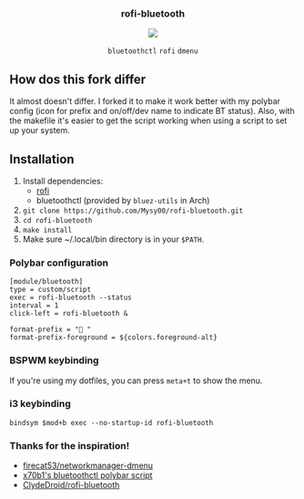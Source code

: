 <div align="center">
<h3>rofi-bluetooth</h3>
<img src="https://github.com/Mysy00/rofi-bluetooth/raw/master/.meta/menu.gif">

`bluetoothctl` `rofi` `dmenu`

</div>

## How dos this fork differ
It almost doesn't differ. I forked it to make it work better with my polybar config (icon for prefix and on/off/dev name to indicate BT status).
Also, with the makefile it's easier to get the script working when using a script to set up your system.

## Installation

1. Install dependencies:
   - [rofi](https://github.com/davatorium/rofi)
   - bluetoothctl (provided by `bluez-utils` in Arch)
2. `git clone https://github.com/Mysy00/rofi-bluetooth.git`
3. `cd rofi-bluetooth`
4. `make install`
5. Make sure ~/.local/bin directory is in your `$PATH`.

### Polybar configuration

```
[module/bluetooth]
type = custom/script
exec = rofi-bluetooth --status
interval = 1
click-left = rofi-bluetooth &

format-prefix = " "
format-prefix-foreground = ${colors.foreground-alt}

```

### BSPWM keybinding

If you're using my dotfiles, you can press `meta+t` to show the menu.

### i3 keybinding

```
bindsym $mod+b exec --no-startup-id rofi-bluetooth
```

### Thanks for the inspiration!

- [firecat53/networkmanager-dmenu](https://github.com/firecat53/networkmanager-dmenu)
- [x70b1's bluetoothctl polybar script](https://github.com/polybar/polybar-scripts/tree/master/polybar-scripts/system-bluetooth-bluetoothctl)
- [ClydeDroid/rofi-bluetooth](https://github.com/ClydeDroid/rofi-bluetooth)
